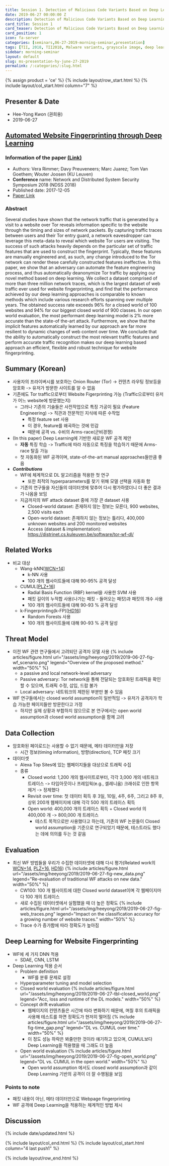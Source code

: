 ```yaml
---
title: Session 1. Detection of Malicious Code Variants Based on Deep Learning
date: 2019-06-27 00:00:00 Z
description: Detection of Malicious Code Variants Based on Deep Learning
card_title: Session 1
card_teaser: Detection of Malicious Code Variants Based on Deep Learning
card_position: 1
icon: fa-server
categories: [seminars,06-27-2019-morning-seminar,presentation]
tags: [TII, 2018, TII2018, Malware variants, grayscale image, deep learning, convolution neural network, bat algorithm]
sidebar: morning-seminar
layout: default
slug: ms-presentation-hy-june-27-2019
permalink: /:categories/:slug.html
---
```


{% assign product = 'ce' %}
{% include layout/row_start.html %}
{% include layout/col_start.html column="7" %}

## Presenter & Date
+ Hee-Yong Kwon (권희용)
+ 2019-06-27

## [Automated Website Fingerprinting through Deep Learning](https://inhaucs.github.io/seminars/06-27-2019-morning-seminar/presentation/ms-presentation-sy-june-27-2019.html)

### Information of the paper [(Link)](https://arxiv.org/pdf/1708.06376)
+ Authors: Vera Rimmer; Davy Preuveneers; Marc Juarez; Tom Van Goethem; Wouter Joosen (KU Leuven)
+ **Conference** name: Network and Distributed System Security Symposium 2018 (NDSS 2018)
+ Published date: 2017-12-05
+ [Paper Link](https://arxiv.org/pdf/1708.06376.pdf)


### Abstract
Several studies have shown that the network traffic that is generated by a visit to a website over Tor reveals information specific to the website through the timing and sizes of network packets. By capturing traffic traces between users and their Tor entry guard, a network eavesdropper can leverage this meta-data to reveal which website Tor users are visiting. The success of such attacks heavily depends on the particular set of traffic features that are used to construct the fingerprint. Typically, these features are manually engineered and, as such, any change introduced to the Tor network can render these carefully constructed features ineffective. In this paper, we show that an adversary can automate the feature engineering process, and thus automatically deanonymize Tor traffic by applying our novel method based on deep learning. We collect a dataset comprised of more than three million network traces, which is the largest dataset of web traffic ever used for website fingerprinting, and find that the performance achieved by our deep learning approaches is comparable to known methods which include various research efforts spanning over multiple years. The obtained success rate exceeds 96% for a closed world of 100 websites and 94% for our biggest closed world of 900 classes. In our open world evaluation, the most performant deep learning model is 2% more accurate than the state-of the-art attack. Furthermore, we show that the implicit features automatically learned by our approach are far more resilient to dynamic changes of web content over time. We conclude that the ability to automatically construct the most relevant traffic features and perform accurate traffic recognition makes our deep learning based approach an efficient, flexible and robust technique for website fingerprinting.


## Summary (Korean)
+ 사용자의 프라이버시를 보호하는 Onion Router (Tor) -> 컨텐츠 라우팅 정보등을 암호화 -> 유저가 방문한 사이트를 알 수 없음
+ 기존에도 Tor traffic으로부터 Website Figerprinting 가능 (Traffic으로부터 유저가 어느 website에 방문했는지)
  + 그러나 기존의 기술들은 사전작업으로 특징 가공이 필요 (Feature Engineering) -> 직관과 전문적인 지식에 따른 수작업
    + 특정 feature set 사용
    + 이 경우, feature를 왜곡하는 것에 민감
    + 때문에 공격 vs. 수비의 Arms-race(군비경쟁)
+ (In this paper) Deep Learning에 기반한 새로운 WF 공격 제안
  + **자동** 특징 학습 -> Traffic에 따라 자동으로 특징을 학습하기 때문에 Arms-race 탈출 가능
  + 첫 자동화된 WF 공격이며, state-of-the-art manual approaches들만큼 좋음
+ ***Contributions***
  + WF에 체계적으로 DL 알고리즘을 적용한 첫 연구
    + 또한 최적의 hyperparameters를 찾기 위해 모델 선택을 자동화 함
  + 기존의 연구들을 자신들의 데이터셋에 맞추어 다시 평가하였더니 더 좋은 결과가 나옴을 보임
  + 지금까지의 WF attack dataset 중에 가장 큰 dataset 사용
    + Closed-world dataset: 존재하지 않는 정보는 모른다, 900 websites, 2,500 visits each
    + Open-world dataset: 존재하지 않는 정보는 틀리다, 400,000 unknown websites and 200 monitored websites
    + Access (dataset & implementation): https://distrinet.cs.kuleuven.be/software/tor-wf-dl/

## Related Works
+ 비교 대상
  + Wang-kNN[[WCN+14]]
    + k-NN 사용
    + 100 개의 웹사이트들에 대해 90-95% 공격 달성
  + CUMUL[[PLZ+16]]
    + Radial Basis Function (RBF) kernel을 사용한 SVM 사용
    + 패킷 길이의 누적합 사용(나가는 패킷 - 들어오는 패킷)과 패킷의 개수 사용
    + 100 개의 웹사이트들에 대해 90-93 % 공격 달성
  + k-Fingerprinting(k-FP)[[HD16]]
    + Random Forests 사용
    + 100 개의 웹사이트들에 대해 90-93 % 공격 달성

[WCN+14]: <https://www.usenix.org/conference/usenixsecurity14/technical-sessions/presentation/wang_tao> "T. Wang, X. Cai, R. Nithyanand, R. Johnson, and I. Goldberg, “Effective Attacks and Provable Defenses for Website Fingerprinting,” in USENIX Security Symposium. USENIX Association, 2014, pp. 143–157."
[PLZ+16]: <https://nymity.ch/tor-dns/pdf/Panchenko2016a.pdf> "A. Panchenko, F. Lanze, A. Zinnen, M. Henze, J. Pennekamp, K.Wehrle, and T. Engel, “Website fingerprinting at internet scale,” in Network & Distributed System Security Symposium (NDSS). IEEE Computer Society, 2016, pp. 1–15."
[HD16]: <https://www.usenix.org/conference/usenixsecurity16/technical-sessions/presentation/hayes> "J. Hayes and G. Danezis, “k-fingerprinting: a Robust Scalable Website Fingerprinting Technique,” in USENIX Security Symposium. USENIX Association, 2016, pp. 1–17."

## Threat Model
+ 이전 WF 관련 연구들에서 고려되던 공격자 모델 사용
{% include articles/figure.html url="/assets/img/heeyong/2019/2019-06-27-fig-wf_scenario.png" legend="Overview of the proposed method." width="50%" %}
  + a passive and local network-level adversary
  + Passive adversary: Tor network을 통해 전달되는 암호화된 트래픽을 확인할 수 있으며, 트래픽 수정, 삽입, 드랍 불가
  + Local adversary: 네트워크의 제한된 부분만 볼 수 있음
  <!-- + ISP-level의 공격자 가정: 복호화가 가능한 level -->
+ WF 연구들에서는 closed world assumption이 일반적임 -> 유저가 공격자가 학습 가능한 페이지들만 방문한다고 가정
  + 하지만 실제 상황과 부합하지 않으므로 본 연구에서는 open world assumption과 closed world assumption을 함께 고려

## Data Collection
+ 암호화된 페이로드는 사용할 수 없기 때문에, 메타 데이터만을 저장
  + 시간 정보(timing information), 방향(direction), TCP 패킷 크기
+ 데이터셋
  + Alexa Top Sites에 있는 웹페이지들을 대상으로 트래픽 수집
  + 종류
    + Closed world: 1,200 개의 웹사이트로부터, 각각 3,000 개의 네트워크 트레이스 -> 타임아웃이나 프레임웍(e.g., 셀레니움) 크래쉬로 인한 항목 제거 -> 정제했다
    + Revisit over time: 첫 데이터 획득 후 3일, 10일, 4주, 6주, 그리고 8주 후, 상위 200개 웹페이지에 대해 각각 500 개의 트레이스 획득
    + Open world: 400,000 개의 트레이스 획득 + Closed world 의 400,000 개 -> 800,000 개 트레이스
      + 테스트 목적으로만 사용했다고 하는데, 기존의 WF 논문들이 Closed world assumption을 기준으로 연구되었기 때문에, 테스트라도 했다는 데에 의의를 두는 것 같음


## Evaluation
+ 최신 WF 방법들을 우리가 수집한 데이터셋에 대해 다시 평가(Related work의 [WCN+14], [PLZ+16], [HD16])
{% include articles/figure.html url="/assets/img/heeyong/2019/2019-06-27-fig-new_data.png" legend="Re-evaluation of traditional WF attacks on new data." width="50%" %}
  + CW100: 100 개 웹사이트에 대한 Closed world dataset이며 각 웹페이지마다 100 개의 트레이스
  + 새로 수집된 데이터셋에서 실험했을 때 더 높은 정확도
{% include articles/figure.html url="/assets/img/heeyong/2019/2019-06-27-fig-web_traces.png" legend="Impact on the classification accuracy for a growing number of website traces." width="50%" %}
  + Trace 수가 증가함에 따라 정확도가 높아짐

## Deep Learning for Website Fingerprinting
+ WF에 세 가지 DNN 적용
  + SDAE, CNN, LSTM
+ Deep Learning 적용 순서
  + Problem definition
    + WF를 분류 문제로 설정
  + Hyperparameter tuning and model selection
  + Closed world evaluation
{% include articles/figure.html url="/assets/img/heeyong/2019/2019-06-27-tbl-closed_world.png" legend="Acc, loss and runtime of the DL models." width="50%" %}
  + Concept drift evaluation
    + 웹페이지의 컨텐츠들은 시간에 따라 변화하기 때문에, 며칠 후의 트래픽을 사용해 테스트를 하면 정확도가 현저히 떨어짐
{% include articles/figure.html url="/assets/img/heeyong/2019/2019-06-27-fig-time_gap.png" legend="DL vs. CUMUL over time." width="50%" %}
    + 이 정도 성능 하락은 봐줄만한 것이라 얘기하고 있으며, CUMUL보다 Deep Learning을 적용했을 때 그래도 더 높음
  + Open world evaluation
{% include articles/figure.html url="/assets/img/heeyong/2019/2019-06-27-fig-open_world.png" legend="DL vs. CUMUL in the open world." width="50%" %}
    + Open world assumption 에서도 closed world assumption과 같이 Deep Learning 기반의 공격이 더 잘 수행됨을 보임


### Points to note
+ 패킷 내용이 아닌, 메타 데이터만으로 Webpage fingerprinting
+ WF 공격에 Deep Learning을 적용하는 체계적인 방법 제시



## Discussion


{% include date/updated.html %}

{% include layout/col_end.html %}
{% include layout/col_start.html column="4 last push1" %}

{% include layout/row_end.html %}
